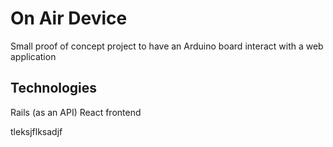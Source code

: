 # On Air Device

Small proof of concept project to have an Arduino board interact with a web application

## Technologies

Rails (as an API)
React frontend

tleksjflksadjf
